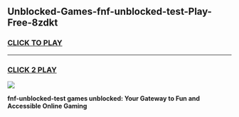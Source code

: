 
## Unblocked-Games-fnf-unblocked-test-Play-Free-8zdkt
<h3>
<a href="https://premium76.site?title=fnf-unblocked-test&ref=12A">CLICK TO PLAY</a></h3>
<hr>

<h3>
<a href="https://premium76.site?title=fnf-unblocked-test&ref=12A">CLICK 2 PLAY</a>
  
</h3>

<a href="https://premium76.site?title=fnf-unblocked-test&ref=12A"><img src="https://clearcache.store/games.png"></a>


**fnf-unblocked-test games unblocked: Your Gateway to Fun and Accessible Online Gaming**
